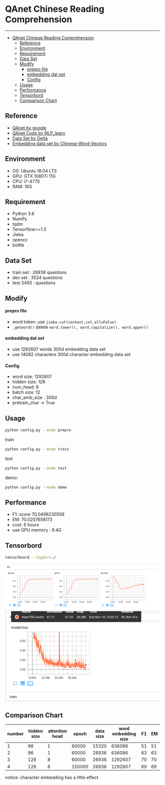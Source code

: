 # QAnet Chinese Reading Comprehension

---

- [QAnet Chinese Reading Comprehension](#qanet-chinese-reading-comprehension)
  - [Reference](#reference)
  - [Environment](#environment)
  - [Requirement](#requirement)
  - [Data Set](#data-set)
  - [Modify](#modify)
      - [prepro file](#prepro-file)
      - [embedding dat set](#embedding-dat-set)
      - [Config](#config)
  - [Usage](#usage)
  - [Performance](#performance)
  - [Tensorbord](#tensorbord)
  - [Comparison Chart](#comparison-chart)

## Reference

- [QAnet by google](https://arxiv.org/abs/1804.09541)
- [QAnet Code by NLP_learn](https://github.com/NLPLearn/QANet)
- [Data Set by Delta](https://github.com/DRCSolutionService/DRCD)
- [Embedding data set by Chinese-Word-Vectors](https://github.com/Embedding/Chinese-Word-Vectors)

## Environment

- OS: Ubuntu 18.04 LTS
- GPU: GTX 1080Ti 11G
- CPU: i7-4770
- RAM: 16G

## Requirement

- Python 3.6
- NumPy
- tqdm
- Tensorflow>=1.5
- Jieba
- opencc
- bottle

## Data Set

- train set : 26936 questions
- dev set : 3524 questions
- test 3493 : questions

## Modify

#### prepro file

- word token: use `jieba.cut(context,cut_all=False)`
- `_getword()` delete `word.lower(), word.capitalize(), word.upper()`

#### embedding dat set

- use 1292607 words 300d embedding data set
- use 14082 characters 300d character embedding data set

#### Config

- word size: 1292607
- hidden size: 128
- num_head: 8
- batch size: 12
- char_emb_size : 300d
- pretrain_char -> True

## Usage

```bash
python config.py --mode prepro
```

train

```bash
python config.py --mode train
```

test

```bash
python config.py --mode test
```

demo:

```bash
python config.py --mode demo
```

## Performance

- F1: score 70.0496230556
- EM: 70.0257658173
- cost: 6 hours
- use GPU memory : 9.4G

## Tensorbord

```bash
tensorboard --logdir=./
```

![dev](img/dev_tensorboard.png)
![loss](img/loss.png)

## Comparison Chart

| number | hidden size | attention head | epoch  | data size | word embedding size | F1  | EM  |
| ------ | ----------- | -------------- | ------ | --------- | ------------------- | --- | --- |
| 1      | 96          | 1              | 60000  | 15320     | 636086              | 51  | 51  |
| 2      | 96          | 1              | 60000  | 26936     | 636086              | 63  | 63  |
| 3      | 128         | 8              | 60000  | 26936     | 1292607             | 70  | 70  |
| 4      | 128         | 8              | 150000 | 26936     | 1292607             | 69  | 69  |

notice: character embedding has a little effect